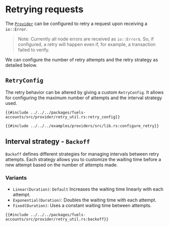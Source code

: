 # Retrying requests

The [`Provider`](https://docs.rs/fuels/0.47.0/fuels/accounts/provider/struct.Provider.html) can be configured to retry a request upon receiving a `io::Error`.

> Note: Currently all node errors are received as `io::Error`s. So, if configured, a retry will happen even if, for example, a transaction failed to verify.

We can configure the number of retry attempts and the retry strategy as detailed below.

## `RetryConfig`

The retry behavior can be altered by giving a custom `RetryConfig`. It allows for configuring the maximum number of attempts and the interval strategy used.

```rust, ignore
{{#include ../../../packages/fuels-accounts/src/provider/retry_util.rs:retry_config}}
```

```rust, ignore
{{#include ../../../examples/providers/src/lib.rs:configure_retry}}
```

## Interval strategy - `Backoff`

`Backoff` defines different strategies for managing intervals between retry attempts.
Each strategy allows you to customize the waiting time before a new attempt based on the number of attempts made.

### Variants

- `Linear(Duration)`: `Default` Increases the waiting time linearly with each attempt.
- `Exponential(Duration)`: Doubles the waiting time with each attempt.
- `Fixed(Duration)`: Uses a constant waiting time between attempts.

```rust, ignore
{{#include ../../../packages/fuels-accounts/src/provider/retry_util.rs:backoff}}
```

